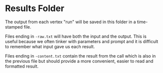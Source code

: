 # Results Folder

The output from each vertex "run" will be saved in this folder in a time-stamped file.

Files ending in `-raw.txt` will have both the input and the output. This is useful because we often tinker with parameters and prompt and it is difficult to remember what input gave us each result.

Files ending in `-content.txt` contain the result from the call which is also in the previous file but should provide a more convenient, easier to read and formatted result.
